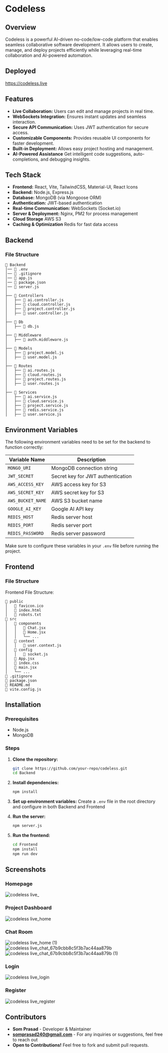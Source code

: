 # Codeless

## Overview

Codeless is a powerful AI-driven no-code/low-code platform that enables seamless collaborative software development. It allows users to create, manage, and deploy projects efficiently while leveraging real-time collaboration and AI-powered automation.

## Deployed
https://codeless.live

## Features

- **Live Collaboration:** Users can edit and manage projects in real time.
- **WebSockets Integration:** Ensures instant updates and seamless interaction.
- **Secure API Communication:** Uses JWT authentication for secure access.
- **Customizable Components:** Provides reusable UI components for faster development.
- **Built-in Deployment:** Allows easy project hosting and management.
- **AI-Powered Assistance** Get intelligent code suggestions, auto-completions, and debugging insights.

## Tech Stack

- **Frontend:** React, Vite, TailwindCSS, Material-UI, React Icons
- **Backend:** Node.js, Express.js
- **Database:** MongoDB (via Mongoose ORM)
- **Authentication:** JWT-based authentication
- **Real-time Communication:** WebSockets (Socket.io)
- **Server & Deployment:** Nginx, PM2 for process management
- **Cloud Storage** AWS S3
- **Caching & Optimization** Redis for fast data access


## Backend

### File Structure
```
📂 Backend
│── 📄 .env
│── 📄 .gitignore
│── 📄 app.js
│── 📄 package.json
│── 📄 server.js
│
├── 📂 Controllers
│   ├── 📄 ai.controller.js
│   ├── 📄 cloud.controller.js
│   ├── 📄 project.controller.js
│   ├── 📄 user.controller.js
│
├── 📂 Db
│   ├── 📄 db.js
│
├── 📂 Middleware
│   ├── 📄 auth.middleware.js
│
├── 📂 Models
│   ├── 📄 project.model.js
│   ├── 📄 user.model.js
│
├── 📂 Routes
│   ├── 📄 ai.routes.js
│   ├── 📄 cloud.routes.js
│   ├── 📄 project.routes.js
│   ├── 📄 user.routes.js
│
├── 📂 Services
│   ├── 📄 ai.service.js
│   ├── 📄 cloud.service.js
│   ├── 📄 project.service.js
│   ├── 📄 redis.service.js
│   ├── 📄 user.service.js
```

## Environment Variables

The following environment variables need to be set for the backend to function correctly:

| Variable Name      | Description                          |
|--------------------|--------------------------------------|
| `MONGO_URI`       | MongoDB connection string           |
| `JWT_SECRET`      | Secret key for JWT authentication   |
| `AWS_ACCESS_KEY`  | AWS access key for S3               |
| `AWS_SECRET_KEY`  | AWS secret key for S3               |
| `AWS_BUCKET_NAME` | AWS S3 bucket name                  |
| `GOOGLE_AI_KEY`   | Google AI API key                   |
| `REDIS_HOST`      | Redis server host                   |
| `REDIS_PORT`      | Redis server port                   |
| `REDIS_PASSWORD`  | Redis server password               |

Make sure to configure these variables in your `.env` file before running the project.

## Frontend

### File Structure

Frontend File Structure:
```
📂 public
│   📄 favicon.ico
│   📄 index.html
│   📄 robots.txt
📂 src
│   📂 components
│   │   📄 Chat.jsx
│   │   📄 Home.jsx
│   │   └── ...
│   📂 context
│   │   📄 user.context.js
│   📂 config
│   │   📄 socket.js
│   📄 App.jsx
│   📄 index.css
│   📄 main.jsx
│   └── ...
📄 .gitignore
📄 package.json
📄 README.md
📄 vite.config.js
```
## Installation

### Prerequisites

- Node.js
- MongoDB

### Steps

1. **Clone the repository:**
   ```bash
   git clone https://github.com/your-repo/codeless.git
   cd Backend
   ```
2. **Install dependencies:**
   ```bash
   npm install
   ```
3. **Set up environment variables:**
   Create a `.env` file in the root directory and configure in both Backend and Frontend

4. **Run the server:**
   ```bash
   npm server.js
   ```
5. **Run the frontend:**
   ```bash
   cd Frontend
   npm install
   npm run dev
   ```

## Screenshots

### Homepage
![codeless live_](https://github.com/user-attachments/assets/f402ef24-259b-4230-8c11-2822d97a1655)

### Project Dashboard
![codeless live_home](https://github.com/user-attachments/assets/247434c7-5107-4328-966a-2d88082f1abd)

### Chat Room
![codeless live_home (1)](https://github.com/user-attachments/assets/83c0c94d-fb51-4673-81fc-86fbb9fe1d70)
![codeless live_chat_67b9cbb8c5f3b7ac44aa879b](https://github.com/user-attachments/assets/ddf3acdf-6f18-4f8d-9fbf-33a576e2f639)
![codeless live_chat_67b9cbb8c5f3b7ac44aa879b (1)](https://github.com/user-attachments/assets/fd33aacd-0cf9-431d-aa1f-e52d5968bc3e)

### Login
![codeless live_login](https://github.com/user-attachments/assets/8c9e0c50-f192-46c3-9331-bf4fa050df23)

### Register
![codeless live_register](https://github.com/user-attachments/assets/17f776fe-50e8-4df1-8cf8-1afc97b000a2)









## Contributors

- **Som Prasad** - Developer & Maintainer
- **somprasad240@gmail.com** - For any inquiries or suggestions, feel free to reach out
- **Open to Contributions!** Feel free to fork and submit pull requests.



